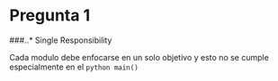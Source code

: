 # Pregunta 1

###..* Single Responsibility

Cada modulo debe enfocarse en un solo objetivo y esto no se cumple especialmente en el ```python main() ``` 
